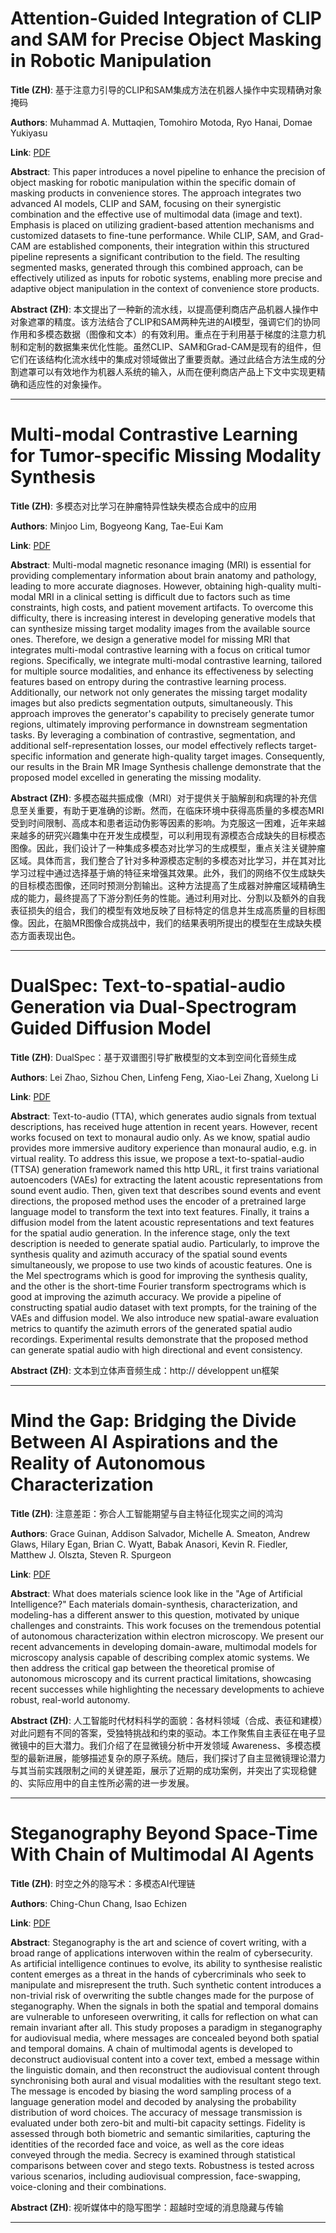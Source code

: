 # Attention-Guided Integration of CLIP and SAM for Precise Object Masking in Robotic Manipulation 

**Title (ZH)**: 基于注意力引导的CLIP和SAM集成方法在机器人操作中实现精确对象掩码 

**Authors**: Muhammad A. Muttaqien, Tomohiro Motoda, Ryo Hanai, Domae Yukiyasu  

**Link**: [PDF](https://arxiv.org/pdf/2502.18842)  

**Abstract**: This paper introduces a novel pipeline to enhance the precision of object masking for robotic manipulation within the specific domain of masking products in convenience stores. The approach integrates two advanced AI models, CLIP and SAM, focusing on their synergistic combination and the effective use of multimodal data (image and text). Emphasis is placed on utilizing gradient-based attention mechanisms and customized datasets to fine-tune performance. While CLIP, SAM, and Grad- CAM are established components, their integration within this structured pipeline represents a significant contribution to the field. The resulting segmented masks, generated through this combined approach, can be effectively utilized as inputs for robotic systems, enabling more precise and adaptive object manipulation in the context of convenience store products. 

**Abstract (ZH)**: 本文提出了一种新的流水线，以提高便利商店产品机器人操作中对象遮罩的精度。该方法结合了CLIP和SAM两种先进的AI模型，强调它们的协同作用和多模态数据（图像和文本）的有效利用。重点在于利用基于梯度的注意力机制和定制的数据集来优化性能。虽然CLIP、SAM和Grad-CAM是现有的组件，但它们在该结构化流水线中的集成对领域做出了重要贡献。通过此结合方法生成的分割遮罩可以有效地作为机器人系统的输入，从而在便利商店产品上下文中实现更精确和适应性的对象操作。 

---
# Multi-modal Contrastive Learning for Tumor-specific Missing Modality Synthesis 

**Title (ZH)**: 多模态对比学习在肿瘤特异性缺失模态合成中的应用 

**Authors**: Minjoo Lim, Bogyeong Kang, Tae-Eui Kam  

**Link**: [PDF](https://arxiv.org/pdf/2502.19390)  

**Abstract**: Multi-modal magnetic resonance imaging (MRI) is essential for providing complementary information about brain anatomy and pathology, leading to more accurate diagnoses. However, obtaining high-quality multi-modal MRI in a clinical setting is difficult due to factors such as time constraints, high costs, and patient movement artifacts. To overcome this difficulty, there is increasing interest in developing generative models that can synthesize missing target modality images from the available source ones. Therefore, we design a generative model for missing MRI that integrates multi-modal contrastive learning with a focus on critical tumor regions. Specifically, we integrate multi-modal contrastive learning, tailored for multiple source modalities, and enhance its effectiveness by selecting features based on entropy during the contrastive learning process. Additionally, our network not only generates the missing target modality images but also predicts segmentation outputs, simultaneously. This approach improves the generator's capability to precisely generate tumor regions, ultimately improving performance in downstream segmentation tasks. By leveraging a combination of contrastive, segmentation, and additional self-representation losses, our model effectively reflects target-specific information and generate high-quality target images. Consequently, our results in the Brain MR Image Synthesis challenge demonstrate that the proposed model excelled in generating the missing modality. 

**Abstract (ZH)**: 多模态磁共振成像（MRI）对于提供关于脑解剖和病理的补充信息至关重要，有助于更准确的诊断。然而，在临床环境中获得高质量的多模态MRI受到时间限制、高成本和患者运动伪影等因素的影响。为克服这一困难，近年来越来越多的研究兴趣集中在开发生成模型，可以利用现有源模态合成缺失的目标模态图像。因此，我们设计了一种集成多模态对比学习的生成模型，重点关注关键肿瘤区域。具体而言，我们整合了针对多种源模态定制的多模态对比学习，并在其对比学习过程中通过选择基于熵的特征来增强其效果。此外，我们的网络不仅生成缺失的目标模态图像，还同时预测分割输出。这种方法提高了生成器对肿瘤区域精确生成的能力，最终提高了下游分割任务的性能。通过利用对比、分割以及额外的自我表征损失的组合，我们的模型有效地反映了目标特定的信息并生成高质量的目标图像。因此，在脑MR图像合成挑战中，我们的结果表明所提出的模型在生成缺失模态方面表现出色。 

---
# DualSpec: Text-to-spatial-audio Generation via Dual-Spectrogram Guided Diffusion Model 

**Title (ZH)**: DualSpec：基于双谱图引导扩散模型的文本到空间化音频生成 

**Authors**: Lei Zhao, Sizhou Chen, Linfeng Feng, Xiao-Lei Zhang, Xuelong Li  

**Link**: [PDF](https://arxiv.org/pdf/2502.18952)  

**Abstract**: Text-to-audio (TTA), which generates audio signals from textual descriptions, has received huge attention in recent years. However, recent works focused on text to monaural audio only. As we know, spatial audio provides more immersive auditory experience than monaural audio, e.g. in virtual reality. To address this issue, we propose a text-to-spatial-audio (TTSA) generation framework named this http URL, it first trains variational autoencoders (VAEs) for extracting the latent acoustic representations from sound event audio. Then, given text that describes sound events and event directions, the proposed method uses the encoder of a pretrained large language model to transform the text into text features. Finally, it trains a diffusion model from the latent acoustic representations and text features for the spatial audio generation. In the inference stage, only the text description is needed to generate spatial audio. Particularly, to improve the synthesis quality and azimuth accuracy of the spatial sound events simultaneously, we propose to use two kinds of acoustic features. One is the Mel spectrograms which is good for improving the synthesis quality, and the other is the short-time Fourier transform spectrograms which is good at improving the azimuth accuracy. We provide a pipeline of constructing spatial audio dataset with text prompts, for the training of the VAEs and diffusion model. We also introduce new spatial-aware evaluation metrics to quantify the azimuth errors of the generated spatial audio recordings. Experimental results demonstrate that the proposed method can generate spatial audio with high directional and event consistency. 

**Abstract (ZH)**: 文本到立体声音频生成：http:// développent un框架 

---
# Mind the Gap: Bridging the Divide Between AI Aspirations and the Reality of Autonomous Characterization 

**Title (ZH)**: 注意差距：弥合人工智能期望与自主特征化现实之间的鸿沟 

**Authors**: Grace Guinan, Addison Salvador, Michelle A. Smeaton, Andrew Glaws, Hilary Egan, Brian C. Wyatt, Babak Anasori, Kevin R. Fiedler, Matthew J. Olszta, Steven R. Spurgeon  

**Link**: [PDF](https://arxiv.org/pdf/2502.18604)  

**Abstract**: What does materials science look like in the "Age of Artificial Intelligence?" Each materials domain-synthesis, characterization, and modeling-has a different answer to this question, motivated by unique challenges and constraints. This work focuses on the tremendous potential of autonomous characterization within electron microscopy. We present our recent advancements in developing domain-aware, multimodal models for microscopy analysis capable of describing complex atomic systems. We then address the critical gap between the theoretical promise of autonomous microscopy and its current practical limitations, showcasing recent successes while highlighting the necessary developments to achieve robust, real-world autonomy. 

**Abstract (ZH)**: 人工智能时代材料科学的面貌：各材料领域（合成、表征和建模）对此问题有不同的答案，受独特挑战和约束的驱动。本工作聚焦自主表征在电子显微镜中的巨大潜力。我们介绍了在显微镜分析中开发领域 Awareness、多模态模型的最新进展，能够描述复杂的原子系统。随后，我们探讨了自主显微镜理论潜力与其当前实践限制之间的关键差距，展示了近期的成功案例，并突出了实现稳健的、实际应用中的自主性所必需的进一步发展。 

---
# Steganography Beyond Space-Time With Chain of Multimodal AI Agents 

**Title (ZH)**: 时空之外的隐写术：多模态AI代理链 

**Authors**: Ching-Chun Chang, Isao Echizen  

**Link**: [PDF](https://arxiv.org/pdf/2502.18547)  

**Abstract**: Steganography is the art and science of covert writing, with a broad range of applications interwoven within the realm of cybersecurity. As artificial intelligence continues to evolve, its ability to synthesise realistic content emerges as a threat in the hands of cybercriminals who seek to manipulate and misrepresent the truth. Such synthetic content introduces a non-trivial risk of overwriting the subtle changes made for the purpose of steganography. When the signals in both the spatial and temporal domains are vulnerable to unforeseen overwriting, it calls for reflection on what can remain invariant after all. This study proposes a paradigm in steganography for audiovisual media, where messages are concealed beyond both spatial and temporal domains. A chain of multimodal agents is developed to deconstruct audiovisual content into a cover text, embed a message within the linguistic domain, and then reconstruct the audiovisual content through synchronising both aural and visual modalities with the resultant stego text. The message is encoded by biasing the word sampling process of a language generation model and decoded by analysing the probability distribution of word choices. The accuracy of message transmission is evaluated under both zero-bit and multi-bit capacity settings. Fidelity is assessed through both biometric and semantic similarities, capturing the identities of the recorded face and voice, as well as the core ideas conveyed through the media. Secrecy is examined through statistical comparisons between cover and stego texts. Robustness is tested across various scenarios, including audiovisual compression, face-swapping, voice-cloning and their combinations. 

**Abstract (ZH)**: 视听媒体中的隐写图学：超越时空域的消息隐藏与传输 

---
